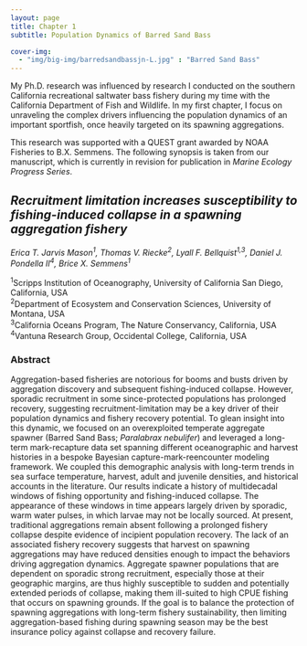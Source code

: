 ```yaml
---
layout: page
title: Chapter 1
subtitle: Population Dynamics of Barred Sand Bass 

cover-img: 
  - "img/big-img/barredsandbassjn-L.jpg" : "Barred Sand Bass"
---
```

My Ph.D. research was influenced by research I conducted on the southern California recreational saltwater bass fishery during my time with the California Department of Fish and Wildlife. In my first chapter, I focus on unraveling the complex drivers influencing the population dynamics of an important sportfish, once heavily targeted on its spawning aggregations.

This research was supported with a QUEST grant awarded by NOAA Fisheries to B.X. Semmens. The following synopsis is taken from our manuscript, which is currently in revision for publication in _Marine Ecology Progress Series_. 

## _**Recruitment limitation increases susceptibility to fishing-induced collapse in a spawning aggregation fishery**_

*Erica T. Jarvis Mason<sup>1</sup>, Thomas V. Riecke<sup>2</sup>, Lyall F. Bellquist<sup>1,3</sup>, Daniel J. Pondella II<sup>4</sup>, Brice X. Semmens<sup>1</sup>*

<sup>1</sup>Scripps Institution of Oceanography, University of California San Diego, California, USA  
<sup>2</sup>Department of Ecosystem and Conservation Sciences, University of Montana, USA  
<sup>3</sup>California Oceans Program, The Nature Conservancy, California, USA  
<sup>4</sup>Vantuna Research Group, Occidental College, California, USA

### **Abstract**

Aggregation-based fisheries are notorious for booms and busts driven by aggregation discovery and subsequent fishing-induced collapse. However, sporadic recruitment in some since-protected populations has prolonged recovery, suggesting recruitment-limitation may be a key driver of their population dynamics and fishery recovery potential. To glean insight into this dynamic, we focused on an overexploited temperate aggregate spawner (Barred Sand Bass; _Paralabrax nebulifer_) and leveraged a long-term mark-recapture data set spanning different oceanographic and harvest histories in a bespoke Bayesian capture-mark-reencounter modeling framework. We coupled this demographic analysis with long-term trends in sea surface temperature, harvest, adult and juvenile densities, and historical accounts in the literature. Our results indicate a history of multidecadal windows of fishing opportunity and fishing-induced collapse. The appearance of these windows in time appears largely driven by sporadic, warm water pulses, in which larvae may not be locally sourced. At present, traditional aggregations remain absent following a prolonged fishery collapse despite evidence of incipient population recovery. The lack of an associated fishery recovery suggests that harvest on spawning aggregations may have reduced densities enough to impact the behaviors driving aggregation dynamics. Aggregate spawner populations that are dependent on sporadic strong recruitment, especially those at their geographic margins, are thus highly susceptible to sudden and potentially extended periods of collapse, making them ill-suited to high CPUE fishing that occurs on spawning grounds. If the goal is to balance the protection of spawning aggregations with long-term fishery sustainability, then limiting aggregation-based fishing during spawning season may be the best insurance policy against collapse and recovery failure.
